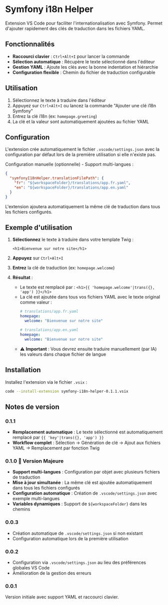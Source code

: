 # Symfony i18n Helper

Extension VS Code pour faciliter l'internationalisation avec Symfony. Permet d'ajouter rapidement des clés de traduction dans les fichiers YAML.

## Fonctionnalités

- **Raccourci clavier** : `Ctrl+Alt+I` pour lancer la commande
- **Sélection automatique** : Récupère le texte sélectionné dans l'éditeur
- **Gestion YAML** : Ajoute les clés avec la bonne indentation et hiérarchie
- **Configuration flexible** : Chemin du fichier de traduction configurable

## Utilisation

1. Sélectionnez le texte à traduire dans l'éditeur
2. Appuyez sur `Ctrl+Alt+I` ou lancez la commande "Ajouter une clé i18n Symfony"
3. Entrez la clé i18n (ex: `homepage.greeting`)
4. La clé et la valeur sont automatiquement ajoutées au fichier YAML

## Configuration

L'extension crée automatiquement le fichier `.vscode/settings.json` avec la configuration par défaut lors de la première utilisation si elle n'existe pas.

Configuration manuelle (optionnelle) - Support multi-langues :

```json
{
  "symfonyI18nHelper.translationFilePath": {
    "fr": "${workspaceFolder}/translations/app.fr.yaml",
    "en": "${workspaceFolder}/translations/app.en.yaml"
  }
}
```

L'extension ajoutera automatiquement la même clé de traduction dans tous les fichiers configurés.

## Exemple d'utilisation

1. **Sélectionnez** le texte à traduire dans votre template Twig :
   ```twig
   <h1>Bienvenue sur notre site</h1>
   ```

2. **Appuyez** sur `Ctrl+Alt+I`

3. **Entrez** la clé de traduction (ex: `homepage.welcome`)

4. **Résultat** :
   - Le texte est remplacé par : `<h1>{{ 'homepage.welcome'|trans({}, 'app') }}</h1>`
   - La clé est ajoutée dans tous vos fichiers YAML avec le texte original comme valeur :
     ```yaml
     # translations/app.fr.yaml
     homepage:
       welcome: "Bienvenue sur notre site"
     
     # translations/app.en.yaml  
     homepage:
       welcome: "Bienvenue sur notre site"
     ```
   - ⚠️ **Important** : Vous devrez ensuite traduire manuellement (par IA) les valeurs dans chaque fichier de langue

## Installation

Installez l'extension via le fichier `.vsix` :
```bash
code --install-extension symfony-i18n-helper-0.1.1.vsix
```

## Notes de version

### 0.1.1

- **Remplacement automatique** : Le texte sélectionné est automatiquement remplacé par `{{ 'key'|trans({}, 'app') }}`
- **Workflow complet** : Sélection → Génération de clé → Ajout aux fichiers YAML → Remplacement par fonction Twig

### 0.1.0 🚀 **Version Majeure**

- **Support multi-langues** : Configuration par objet avec plusieurs fichiers de traduction
- **Mise à jour simultanée** : La même clé est ajoutée automatiquement dans tous les fichiers configurés
- **Configuration automatique** : Création de `.vscode/settings.json` avec exemple multi-langues
- **Variables dynamiques** : Support de `${workspaceFolder}` dans les chemins

### 0.0.3

- Création automatique de `.vscode/settings.json` si non existant
- Configuration automatique lors de la première utilisation

### 0.0.2

- Configuration via `.vscode/settings.json` au lieu des préférences globales VS Code
- Amélioration de la gestion des erreurs

### 0.0.1

Version initiale avec support YAML et raccourci clavier.
